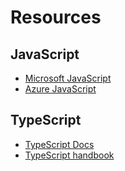 # Resources

## JavaScript

- [Microsoft JavaScript](https://docs.microsoft.com/en-us/javascript/)
- [Azure JavaScript](https://docs.microsoft.com/en-us/azure/developer/javascript/how-to/deploy-web-app?WT.mc_id=javascript-29163-cxa)

## TypeScript

- [TypeScript Docs](https://www.typescriptlang.org/docs/)
- [TypeScript handbook](https://www.typescriptlang.org/docs/handbook/intro.html)

